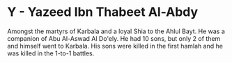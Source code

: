 Y - Yazeed Ibn Thabeet Al-Abdy
==============================

Amongst the martyrs of Karbala and a loyal Shia to the Ahlul Bayt. He
was a companion of Abu Al-Aswad Al Do'ely. He had 10 sons, but only 2 of
them and himself went to Karbala. His sons were killed in the first
hamlah and he was killed in the 1-to-1 battles.


